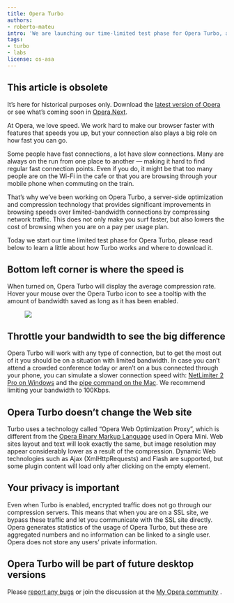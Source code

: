 ```yaml
---
title: Opera Turbo
authors:
- roberto-mateu
intro: 'We are launching our time-limited test phase for Opera Turbo, a server-side optimization and compression technology that provides significant improvements in browsing speeds over slow connections by compressing network traffic.'
tags:
- turbo
- labs
license: os-asa
---
```


## This article is obsolete

It’s here for historical purposes only. Download the [latest version of Opera][1] or see what’s coming soon in [Opera.Next][2].

[1]: http://www.opera.com/browser/
[2]: http://www.opera.com/browser/next/

At Opera, we love speed. We work hard to make our browser faster with features that speeds you up, but your connection also plays a big role on how fast you can go.

Some people have fast connections, a lot have slow connections. Many are always on the run from one place to another — making it hard to find regular fast connection points. Even if you do, it might be that too many people are on the Wi-Fi in the cafe or that you are browsing through your mobile phone when commuting on the train.

That’s why we’ve been working on Opera Turbo, a server-side optimization and compression technology that provides significant improvements in browsing speeds over limited-bandwidth connections by compressing network traffic. This does not only make you surf faster, but also lowers the cost of browsing when you are on a pay per usage plan.

Today we start our time limited test phase for Opera Turbo, please read below to learn a little about how Turbo works and where to download it.

##  Bottom left corner is where the speed is

When turned on, Opera Turbo will display the average compression rate. Hover your mouse over the Opera Turbo icon to see a tooltip with the amount of bandwidth saved as long as it has been enabled.

<figure block="figure">
	<img elem="media" src="{{ page.id }}/hover.gif">
</figure>

##  Throttle your bandwidth to see the big difference

Opera Turbo will work with any type of connection, but to get the most out of it you should be on a situation with limited bandwidth. In case you can’t attend a crowded conference today or aren’t on a bus connected through your phone, you can simulate a slower connection speed with: [NetLimiter 2 Pro on Windows][4] and the [pipe command on the Mac][5]. We recommend limiting your bandwidth to 100Kbps.

[4]: http://www.netlimiter.com/download.php
[5]: http://www.macosxhints.com/article.php?story=20080119112509736

##  Opera Turbo doesn’t change the Web site

Turbo uses a technology called “Opera Web Optimization Proxy”, which is different from the [Opera Binary Markup Language][6] used in Opera Mini. Web sites layout and text will look exactly the same, but image resolution may appear considerably lower as a result of the compression. Dynamic Web technologies such as Ajax (XmlHttpRequests) and Flash are supported, but some plugin content will load only after clicking on the empty element.

[6]: /articles/opera-binary-markup-language/

##  Your privacy is important

Even when Turbo is enabled, encrypted traffic does not go through our compression servers. This means that when you are on a SSL site, we bypass these traffic and let you communicate with the SSL site directly. Opera generates statistics of the usage of Opera Turbo, but these are aggregated numbers and no information can be linked to a single user. Opera does not store any users’ private information.

##  Opera Turbo will be part of future desktop versions

Please [report any bugs][7] or join the discussion at the [My Opera community][8] .

[7]: https://bugs.opera.com/wizard/
[8]: http://my.opera.com/community/forums/forum.dml?id=31
